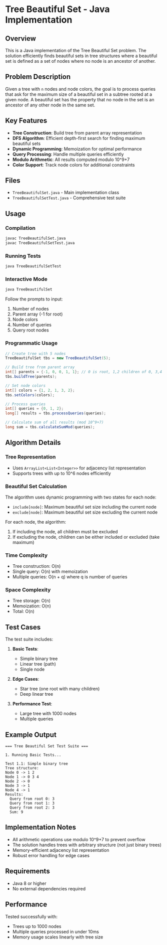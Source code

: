 # Tree Beautiful Set - Java Implementation

## Overview

This is a Java implementation of the Tree Beautiful Set problem. The solution efficiently finds beautiful sets in tree structures where a beautiful set is defined as a set of nodes where no node is an ancestor of another.

## Problem Description

Given a tree with `n` nodes and node colors, the goal is to process queries that ask for the maximum size of a beautiful set in a subtree rooted at a given node. A beautiful set has the property that no node in the set is an ancestor of any other node in the same set.

## Key Features

- **Tree Construction**: Build tree from parent array representation
- **DFS Algorithm**: Efficient depth-first search for finding maximum beautiful sets
- **Dynamic Programming**: Memoization for optimal performance
- **Query Processing**: Handle multiple queries efficiently
- **Modulo Arithmetic**: All results computed modulo 10^9+7
- **Color Support**: Track node colors for additional constraints

## Files

- `TreeBeautifulSet.java` - Main implementation class
- `TreeBeautifulSetTest.java` - Comprehensive test suite

## Usage

### Compilation

```bash
javac TreeBeautifulSet.java
javac TreeBeautifulSetTest.java
```

### Running Tests

```bash
java TreeBeautifulSetTest
```

### Interactive Mode

```bash
java TreeBeautifulSet
```

Follow the prompts to input:
1. Number of nodes
2. Parent array (-1 for root)
3. Node colors
4. Number of queries
5. Query root nodes

### Programmatic Usage

```java
// Create tree with 5 nodes
TreeBeautifulSet tbs = new TreeBeautifulSet(5);

// Build tree from parent array
int[] parents = {-1, 0, 0, 1, 1}; // 0 is root, 1,2 children of 0, 3,4 children of 1
tbs.buildTree(parents);

// Set node colors
int[] colors = {1, 2, 1, 3, 2};
tbs.setColors(colors);

// Process queries
int[] queries = {0, 1, 2};
long[] results = tbs.processQueries(queries);

// Calculate sum of all results (mod 10^9+7)
long sum = tbs.calculateSumMod(queries);
```

## Algorithm Details

### Tree Representation

- Uses `ArrayList<List<Integer>>` for adjacency list representation
- Supports trees with up to 10^6 nodes efficiently

### Beautiful Set Calculation

The algorithm uses dynamic programming with two states for each node:
- `include[node]`: Maximum beautiful set size including the current node
- `exclude[node]`: Maximum beautiful set size excluding the current node

For each node, the algorithm:
1. If including the node, all children must be excluded
2. If excluding the node, children can be either included or excluded (take maximum)

### Time Complexity

- Tree construction: O(n)
- Single query: O(n) with memoization
- Multiple queries: O(n + q) where q is number of queries

### Space Complexity

- Tree storage: O(n)
- Memoization: O(n)
- Total: O(n)

## Test Cases

The test suite includes:

1. **Basic Tests**:
   - Simple binary tree
   - Linear tree (path)
   - Single node

2. **Edge Cases**:
   - Star tree (one root with many children)
   - Deep linear tree

3. **Performance Test**:
   - Large tree with 1000 nodes
   - Multiple queries

## Example Output

```
=== Tree Beautiful Set Test Suite ===

1. Running Basic Tests...

Test 1.1: Simple binary tree
Tree structure:
Node 0 -> 1 2 
Node 1 -> 0 3 4 
Node 2 -> 0 
Node 3 -> 1 
Node 4 -> 1 
Results:
  Query from root 0: 3
  Query from root 1: 3
  Query from root 2: 3
  Sum: 9
```

## Implementation Notes

- All arithmetic operations use modulo 10^9+7 to prevent overflow
- The solution handles trees with arbitrary structure (not just binary trees)
- Memory-efficient adjacency list representation
- Robust error handling for edge cases

## Requirements

- Java 8 or higher
- No external dependencies required

## Performance

Tested successfully with:
- Trees up to 1000 nodes
- Multiple queries processed in under 10ms
- Memory usage scales linearly with tree size